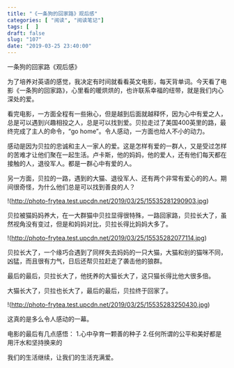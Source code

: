 ```yaml
---
title: "《一条狗的回家路》观后感"
categories: [ "阅读", "阅读笔记"]
tags: [  ]
draft: false
slug: "107"
date: "2019-03-25 23:40:00"
---
```



一条狗的回家路《观后感》

为了培养对英语的感觉，我决定有时间就看看英文电影，每天背单词。今天看了电影《一条狗的回家路》，心里看的暖烘烘的，也许联系幸福的纽带，就是我们内心深处的爱。

看完电影，一方面全程有一些揪心，但是越到后面就越释怀，因为心中有爱之人，总是可以遇到兴趣相投之人，总是可以找到爱。贝拉走过了美国400英里的路，最终完成了主人的命令，“go home”。令人感动，一方面也给人不小的动力。

感动是因为贝拉的忠诚和主人一家人的爱。这是怎样有爱的一群人，又是受过怎样的苦难才让他们聚在一起生活。卢卡斯，他的妈妈，他的爱人，还有他们每天都在接触的人，退役军人。都是一群心中有爱的人。

另一方面，贝拉的一路，遇到的大猫、退役军人、还有两个非常有爱心的的人。期间很奇怪，为什么他们总是可以找到善良的人？


!(http://photo-frytea.test.upcdn.net/2019/03/25/15535281290903.jpg)

贝拉被猫妈妈养大，在一大群猫中贝拉显得很特殊，一路回家路，贝拉长大了，虽然视角没有变过，但是和妈妈对比，贝拉长得比妈妈大多了。


!(http://photo-frytea.test.upcdn.net/2019/03/25/15535282077114.jpg)


贝拉长大了，一个缘巧合遇到了同样失去妈妈的一只大猫，大猫和别的猫咪不同，凶猛，而且很有力气，日后还帮贝拉赶走了袭击他的狼群。

最后的最后，贝拉长大了，他抚养的大猫长大了，这只猫长得比他大很多倍。

大猫长大了，贝拉也长大了，最后的最后，贝拉终于回家了。

!(http://photo-frytea.test.upcdn.net/2019/03/25/15535283250430.jpg)

这真的是多么令人感动的一幕。

电影的最后有几点感悟：
1.心中孕育一颗善的种子
2.任何所谓的公平和美好都是用汗水和坚持换来的

我们的生活继续，让我们的生活充满爱。